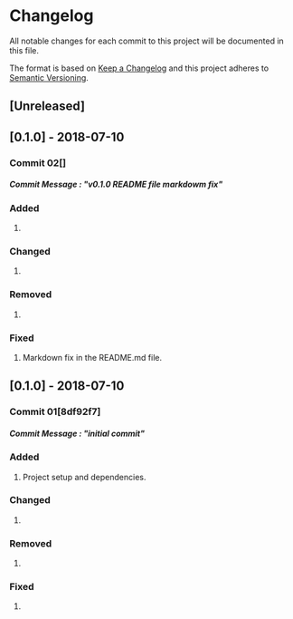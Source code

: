 # Changelog

All notable changes for each commit to this project will be documented in this file.

The format is based on [Keep a Changelog](http://keepachangelog.com/en/1.0.0/)
and this project adheres to [Semantic Versioning](http://semver.org/spec/v2.0.0.html).

## [Unreleased]

## [0.1.0] - 2018-07-10

### Commit 02[]

##### Commit Message : "v0.1.0 README file markdowm fix"

### Added

1.

### Changed

1.

### Removed

1.

### Fixed

1.  Markdown fix in the README.md file.

## [0.1.0] - 2018-07-10

### Commit 01[8df92f7]

##### Commit Message : "initial commit"

### Added

1.  Project setup and dependencies.

### Changed

1.

### Removed

1.

### Fixed

1.
